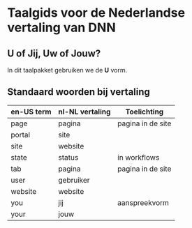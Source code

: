 # Taalgids voor de Nederlandse vertaling van DNN

## U of Jij, Uw of Jouw?

In dit taalpakket gebruiken we de **U** vorm.

## Standaard woorden bij vertaling

en-US term | nl-NL vertaling | Toelichting
--- | --- | ---
page | pagina | pagina in de site
portal | site |
site | website |
state | status | in workflows
tab | pagina | pagina in de site
user | gebruiker | 
website | website |
you | jij | aanspreekvorm
your | jouw | 
